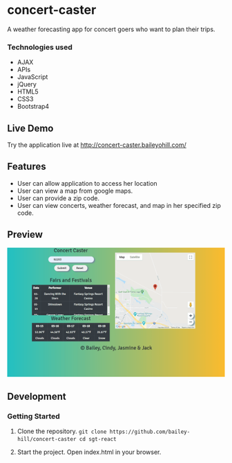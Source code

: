 # concert-caster

A weather forecasting app for concert goers who want to plan their trips.

### Technologies used
- AJAX
- APIs
- JavaScript
- jQuery
- HTML5
- CSS3
- Bootstrap4

## Live Demo
Try the application live at http://concert-caster.baileyohill.com/

## Features
- User can allow application to access her location
- User can view a map from google maps.
- User can provide a zip code.
- User can view concerts, weather forecast, and map in her specified zip code.

## Preview
![alt text](./images/concert-caster.gif)

## Development
### Getting Started
1. Clone the repository.
`git clone https://github.com/bailey-hill/concert-caster
cd sgt-react`

2. Start the project. Open index.html in your browser.
